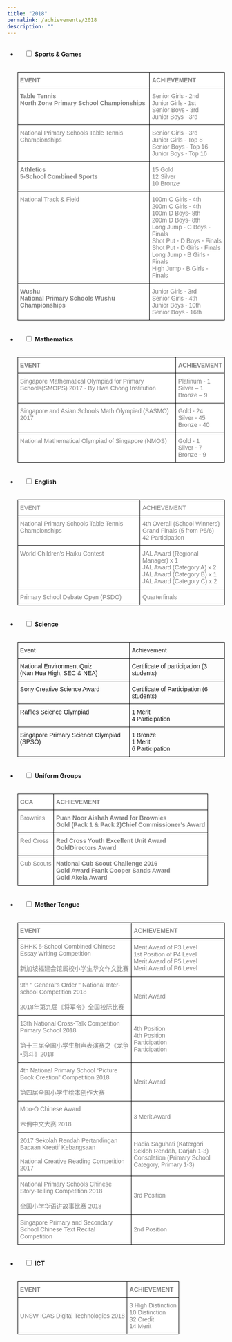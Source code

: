 ```yaml
---
title: "2018"
permalink: /achievements/2018
description: ""
---
```

<ul class="jekyllcodex_accordion">  
  <li>  
    <input type="checkbox" id="accordion1">  
		<label for="accordion1"><b>Sports & Games</b></label>  
    <div>  
      <p><style type="text/css">
.tg  {border-collapse:collapse;border-spacing:0;}
.tg td{border-color:black;border-style:solid;border-width:1px;font-family:Arial, sans-serif;font-size:14px;
  overflow:hidden;padding:10px 5px;word-break:normal;}
.tg th{border-color:black;border-style:solid;border-width:1px;font-family:Arial, sans-serif;font-size:14px;
  font-weight:normal;overflow:hidden;padding:10px 5px;word-break:normal;}
.tg .tg-soxn{background-color:#FFF;color:#808080;font-weight:bold;text-align:left;vertical-align:top}
.tg .tg-lm9i{background-color:#FFF;color:#808080;text-align:left;vertical-align:top}
</style>
<table class="tg">
<thead>
  <tr>
    <th class="tg-soxn"><span style="font-weight:bold">EVENT</span></th>
    <th class="tg-soxn"><span style="font-weight:bold">ACHIEVEMENT</span></th>
  </tr>
</thead>
<tbody>
  <tr>
    <td class="tg-soxn"><span style="font-weight:bold">Table Tennis</span><br>North Zone Primary School  Championships</td>
    <td class="tg-lm9i">Senior Girls - 2nd<br>Junior Girls - 1st<br>Senior Boys - 3rd<br>Junior Boys - 3rd</td>
  </tr>
  <tr>
    <td class="tg-lm9i">National Primary Schools Table Tennis Championships</td>
    <td class="tg-lm9i">Senior Girls - 3rd<br>Junior Girls - Top 8<br>Senior Boys - Top 16<br>Junior Boys - Top 16</td>
  </tr>
  <tr>
    <td class="tg-soxn"><span style="font-weight:bold">Athletics</span><br>5-School Combined Sports</td>
    <td class="tg-lm9i"> 15 Gold<br>12 Silver<br>10 Bronze</td>
  </tr>
  <tr>
    <td class="tg-lm9i">National Track &amp; Field</td>
    <td class="tg-lm9i">100m C Girls - 4th<br>200m C Girls - 4th<br>100m D Boys- 8th<br>200m D Boys- 8th<br>Long Jump - C Boys - Finals<br>Shot Put - D Boys - Finals<br>Shot Put - D Girls - Finals<br>Long Jump - B Girls - Finals<br>High Jump - B Girls - Finals</td>
  </tr>
  <tr>
    <td class="tg-soxn"><span style="font-weight:bold">Wushu</span><br>National Primary Schools Wushu Championships</td>
    <td class="tg-lm9i">Junior Girls - 3rd<br>Senior Girls - 4th<br>Junior Boys - 10th<br>Senior Boys - 16th</td>
  </tr>
</tbody>
</table></p>  
    </div>  
</li>
<li>  
    <input type="checkbox" id="accordion2">  
	<label for="accordion2"><b>Mathematics</b></label>  
    <div>  
      <p><style type="text/css">
.tg  {border-collapse:collapse;border-spacing:0;}
.tg td{border-color:black;border-style:solid;border-width:1px;font-family:Arial, sans-serif;font-size:14px;
  overflow:hidden;padding:10px 5px;word-break:normal;}
.tg th{border-color:black;border-style:solid;border-width:1px;font-family:Arial, sans-serif;font-size:14px;
  font-weight:normal;overflow:hidden;padding:10px 5px;word-break:normal;}
.tg .tg-soxn{background-color:#FFF;color:#808080;font-weight:bold;text-align:left;vertical-align:top}
.tg .tg-lm9i{background-color:#FFF;color:#808080;text-align:left;vertical-align:top}
</style>
<table class="tg">
<thead>
  <tr>
    <th class="tg-soxn"><span style="font-weight:bold">EVENT</span></th>
    <th class="tg-soxn"><span style="font-weight:bold">ACHIEVEMENT</span></th>
  </tr>
</thead>
<tbody>
  <tr>
    <td class="tg-lm9i">Singapore Mathematical Olympiad for Primary Schools(SMOPS) 2017 - By Hwa Chong Institution</td>
    <td class="tg-lm9i">Platinum -  1<br>Silver – 1<br>Bronze – 9</td>
  </tr>
  <tr>
    <td class="tg-lm9i">Singapore and Asian Schools Math Olympiad (SASMO) 2017</td>
    <td class="tg-lm9i">Gold - 24<br>Silver - 45<br>Bronze - 40</td>
  </tr>
  <tr>
    <td class="tg-lm9i">National Mathematical Olympiad of Singapore (NMOS)</td>
    <td class="tg-lm9i">Gold - 1<br>Silver - 7<br>Bronze - 9</td>
  </tr>
</tbody>
</table></p>  
    </div>  
</li>
<li>  
    <input type="checkbox" id="accordion3">  
	<label for="accordion3"><b>English</b></label>  
    <div>  
      <p><style type="text/css">
.tg  {border-collapse:collapse;border-spacing:0;}
.tg td{border-color:black;border-style:solid;border-width:1px;font-family:Arial, sans-serif;font-size:14px;
  overflow:hidden;padding:10px 5px;word-break:normal;}
.tg th{border-color:black;border-style:solid;border-width:1px;font-family:Arial, sans-serif;font-size:14px;
  font-weight:normal;overflow:hidden;padding:10px 5px;word-break:normal;}
.tg .tg-lm9i{background-color:#FFF;color:#808080;text-align:left;vertical-align:top}
</style>
<table class="tg">
<thead>
  <tr>
    <th class="tg-lm9i">EVENT</th>
    <th class="tg-lm9i">ACHIEVEMENT</th>
  </tr>
</thead>
<tbody>
  <tr>
    <td class="tg-lm9i">National Primary Schools Table Tennis Championships</td>
    <td class="tg-lm9i">4th Overall (School Winners)<br>Grand Finals (5 from P5/6)<br>42 Participation</td>
  </tr>
  <tr>
    <td class="tg-lm9i">World Children's Haiku Contest</td>
    <td class="tg-lm9i">JAL Award (Regional Manager) x 1<br>JAL Award (Category A) x 2<br>JAL Award (Category B) x 1<br>JAL Award (Category C) x 2</td>
  </tr>
  <tr>
    <td class="tg-lm9i">Primary School Debate Open (PSDO)</td>
    <td class="tg-lm9i">Quarterfinals</td>
  </tr>
</tbody>
</table></p>  
    </div>  
</li>
<li>  
    <input type="checkbox" id="accordion4">  
	<label for="accordion4"><b>Science</b></label>  
    <div>  
      <p><style type="text/css">
.tg  {border-collapse:collapse;border-spacing:0;}
.tg td{border-color:black;border-style:solid;border-width:1px;font-family:Arial, sans-serif;font-size:14px;
  overflow:hidden;padding:10px 5px;word-break:normal;}
.tg th{border-color:black;border-style:solid;border-width:1px;font-family:Arial, sans-serif;font-size:14px;
  font-weight:normal;overflow:hidden;padding:10px 5px;word-break:normal;}
.tg .tg-0lax{text-align:left;vertical-align:top}
</style>
<table class="tg">
<thead>
  <tr>
    <th class="tg-0lax">Event</th>
    <th class="tg-0lax">Achievement</th>
  </tr>
</thead>
<tbody>
  <tr>
    <td class="tg-0lax">National Environment Quiz<br>(Nan Hua High, SEC &amp; NEA)</td>
    <td class="tg-0lax">Certificate of participation (3 students)</td>
  </tr>
  <tr>
    <td class="tg-0lax">Sony Creative Science Award</td>
    <td class="tg-0lax">Certificate of Participation (6 students)</td>
  </tr>
  <tr>
    <td class="tg-0lax">Raffles Science Olympiad</td>
    <td class="tg-0lax">1 Merit<br>4 Participation</td>
  </tr>
  <tr>
    <td class="tg-0lax">Singapore Primary Science Olympiad (SPSO)</td>
    <td class="tg-0lax">1 Bronze<br>1 Merit<br>6 Participation</td>
  </tr>
</tbody>
</table></p>  
    </div>  
</li>
<li>  
    <input type="checkbox" id="accordion5">  
	<label for="accordion5"><b>Uniform Groups</b></label>  
    <div>  
      <p><style type="text/css">
.tg  {border-collapse:collapse;border-spacing:0;}
.tg td{border-color:black;border-style:solid;border-width:1px;font-family:Arial, sans-serif;font-size:14px;
  overflow:hidden;padding:10px 5px;word-break:normal;}
.tg th{border-color:black;border-style:solid;border-width:1px;font-family:Arial, sans-serif;font-size:14px;
  font-weight:normal;overflow:hidden;padding:10px 5px;word-break:normal;}
.tg .tg-soxn{background-color:#FFF;color:#808080;font-weight:bold;text-align:left;vertical-align:top}
.tg .tg-lm9i{background-color:#FFF;color:#808080;text-align:left;vertical-align:top}
</style>
<table class="tg">
<thead>
  <tr>
    <th class="tg-soxn"><span style="font-weight:bold">CCA</span></th>
    <th class="tg-soxn"><span style="font-weight:bold">ACHIEVEMENT</span></th>
  </tr>
</thead>
<tbody>
  <tr>
    <td class="tg-lm9i">Brownies</td>
    <td class="tg-soxn"><span style="font-weight:bold">Puan Noor Aishah Award for Brownies</span><br>Gold (Pack 1 &amp; Pack 2)<span style="font-weight:bold">Chief Commissioner’s Award</span><br></td>
  </tr>
  <tr>
    <td class="tg-lm9i">Red Cross</td>
    <td class="tg-soxn"><span style="font-weight:bold">Red Cross Youth Excellent Unit Award</span><br>Gold<span style="font-weight:bold">Directors Award</span></td>
  </tr>
  <tr>
    <td class="tg-lm9i">Cub Scouts</td>
    <td class="tg-soxn"><span style="font-weight:bold">National Cub Scout Challenge 2016</span><br>Gold Award Frank Cooper Sands Award<br>Gold <span style="font-weight:bold">Akela Award</span></td>
  </tr>
</tbody>
</table></p>  
    </div>  
</li>
<li>  
    <input type="checkbox" id="accordion6">  
	<label for="accordion6"><b>Mother Tongue</b></label>  
    <div>  
      <p><style type="text/css">
.tg  {border-collapse:collapse;border-spacing:0;}
.tg td{border-color:black;border-style:solid;border-width:1px;font-family:Arial, sans-serif;font-size:14px;
  overflow:hidden;padding:10px 5px;word-break:normal;}
.tg th{border-color:black;border-style:solid;border-width:1px;font-family:Arial, sans-serif;font-size:14px;
  font-weight:normal;overflow:hidden;padding:10px 5px;word-break:normal;}
.tg .tg-soxn{background-color:#FFF;color:#808080;font-weight:bold;text-align:left;vertical-align:top}
.tg .tg-5xgq{background-color:#FFF;color:#808080;text-align:left;vertical-align:middle}
</style>
<table class="tg">
<thead>
  <tr>
    <th class="tg-soxn">EVENT</th>
    <th class="tg-soxn">ACHIEVEMENT</th>
  </tr>
</thead>
<tbody>
  <tr>
    <td class="tg-5xgq">SHHK 5-School Combined Chinese Essay Writing Competition<br><br>新加坡福建会馆属校小学生华文作文比赛</td>
    <td class="tg-5xgq">Merit Award of P3 Level<br>1st Position of P4 Level<br>Merit Award of P5 Level<br>Merit Award of P6 Level</td>
  </tr>
  <tr>
    <td class="tg-5xgq">9th " General's Order " National Inter-school Competition 2018<br><br>2018年第九届《将军令》全国校际比赛</td>
    <td class="tg-5xgq">Merit Award</td>
  </tr>
  <tr>
    <td class="tg-5xgq">13th National Cross-Talk Competition Primary School 2018<br><br>第十三届全国小学生相声表演赛之《龙争•凤斗》2018</td>
    <td class="tg-5xgq">4th Position<br>4th Position<br>Participation<br>Participation</td>
  </tr>
  <tr>
    <td class="tg-5xgq">4th National Primary School “Picture Book Creation” Competition 2018<br><br>第四届全国小学生绘本创作大赛</td>
    <td class="tg-5xgq">Merit Award</td>
  </tr>
  <tr>
    <td class="tg-5xgq">Moo-O Chinese Award<br><br>木偶中文大赛 2018</td>
    <td class="tg-5xgq">3 Merit Award</td>
  </tr>
  <tr>
    <td class="tg-5xgq">2017 Sekolah Rendah Pertandingan Bacaan Kreatif Kebangsaan<br><br>National Creative Reading Competition 2017</td>
    <td class="tg-5xgq">Hadia Saguhati (Katergori Sekloh Rendah, Darjah 1-3)<br>Consolation (Primary School Category, Primary 1-3)</td>
  </tr>
  <tr>
    <td class="tg-5xgq">National Primary Schools Chinese Story-Telling Competition 2018<br><br>全国小学华语讲故事比赛 2018</td>
    <td class="tg-5xgq">3rd Position</td>
  </tr>
  <tr>
    <td class="tg-5xgq">Singapore Primary and Secondary School Chinese Text Recital Competition</td>
    <td class="tg-5xgq">2nd Position</td>
  </tr>
</tbody>
</table></p>  
    </div>  
</li>
<li>  
    <input type="checkbox" id="accordion7">  
	<label for="accordion7"><b>ICT</b></label>  
    <div>  
      <p><style type="text/css">
.tg  {border-collapse:collapse;border-spacing:0;}
.tg td{border-color:black;border-style:solid;border-width:1px;font-family:Arial, sans-serif;font-size:14px;
  overflow:hidden;padding:10px 5px;word-break:normal;}
.tg th{border-color:black;border-style:solid;border-width:1px;font-family:Arial, sans-serif;font-size:14px;
  font-weight:normal;overflow:hidden;padding:10px 5px;word-break:normal;}
.tg .tg-soxn{background-color:#FFF;color:#808080;font-weight:bold;text-align:left;vertical-align:top}
.tg .tg-5xgq{background-color:#FFF;color:#808080;text-align:left;vertical-align:middle}
</style>
<table class="tg">
<thead>
  <tr>
    <th class="tg-soxn">EVENT</th>
    <th class="tg-soxn">ACHIEVEMENT</th>
  </tr>
</thead>
<tbody>
  <tr>
    <td class="tg-5xgq">UNSW ICAS Digital Technologies 2018</td>
    <td class="tg-5xgq">3 High Distinction<br>10 Distinction<br>32 Credit<br>14 Merit</td>
  </tr>
</tbody>
</table></p>  
    </div>  
</li>
</ul>